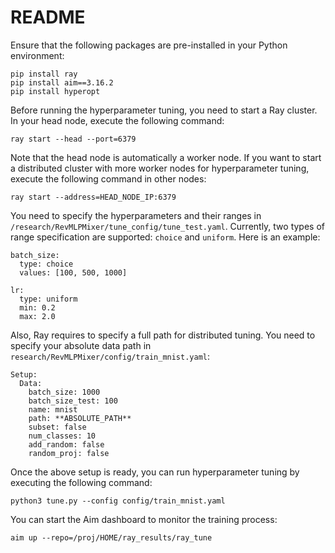 # README

Ensure that the following packages are pre-installed in your Python environment:
```
pip install ray
pip install aim==3.16.2
pip install hyperopt
```

Before running the hyperparameter tuning, you need to start a Ray cluster. In your head node, execute the following command:
```
ray start --head --port=6379
```

Note that the head node is automatically a worker node. If you want to start a distributed cluster with more worker nodes for hyperparameter tuning, execute the following command in other nodes:
```
ray start --address=HEAD_NODE_IP:6379
```

You need to specify the hyperparameters and their ranges in `/research/RevMLPMixer/tune_config/tune_test.yaml`. Currently, two types of range specification are supported: `choice` and `uniform`. Here is an example:
```
batch_size:
  type: choice
  values: [100, 500, 1000]

lr:
  type: uniform
  min: 0.2
  max: 2.0
```

Also, Ray requires to specify a full path for distributed tuning. You need to specify your absolute data path in `research/RevMLPMixer/config/train_mnist.yaml`:
```
Setup:
  Data:
    batch_size: 1000
    batch_size_test: 100
    name: mnist
    path: **ABSOLUTE_PATH**
    subset: false
    num_classes: 10
    add_random: false
    random_proj: false
```

Once the above setup is ready, you can run hyperparameter tuning by executing the following command:
```
python3 tune.py --config config/train_mnist.yaml
```

You can start the Aim dashboard to monitor the training process:
```
aim up --repo=/proj/HOME/ray_results/ray_tune
```
